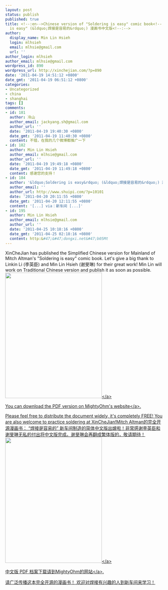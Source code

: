 ```yaml
---
layout: post
status: publish
published: true
title: <!--:en-->Chinese version of "Soldering is easy" comic book<!--:--><!--:zh-->"Soldering
  is easy" (&ldquo;焊接是容易的&rdquo;) 漫画书中文版<!--:-->
author:
  display_name: Min Lin Hsieh
  login: mlhsieh
  email: mlhsie@gmail.com
  url: ''
author_login: mlhsieh
author_email: mlhsie@gmail.com
wordpress_id: 890
wordpress_url: http://xinchejian.com/?p=890
date: '2011-04-19 14:51:12 +0800'
date_gmt: '2011-04-19 06:51:12 +0800'
categories:
- Uncategorized
- china
- shanghai
tags: []
comments:
- id: 181
  author: 冷山
  author_email: jackyang.sh@gmail.com
  author_url: ''
  date: '2011-04-19 19:40:30 +0800'
  date_gmt: '2011-04-19 11:40:30 +0800'
  content: 不错，在我的几个微博都推广一下
- id: 182
  author: Min Lin Hsieh
  author_email: mlhsie@gmail.com
  author_url: ''
  date: '2011-04-19 19:49:18 +0800'
  date_gmt: '2011-04-19 11:49:18 +0800'
  content: 感谢您的支持！
- id: 184
  author: '&ldquo;Soldering is easy&rdquo; (&ldquo;焊接是容易的&rdquo;) 漫画书中文版 &#8211; 【水皮资料网】'
  author_email: ''
  author_url: http://www.shuipi.com/?p=10101
  date: '2011-04-20 20:11:55 +0800'
  date_gmt: '2011-04-20 12:11:55 +0800'
  content: '[...] via：新车间 [...]'
- id: 195
  author: Min Lin Hsieh
  author_email: mlhsie@gmail.com
  author_url: ''
  date: '2011-04-25 10:18:16 +0800'
  date_gmt: '2011-04-25 02:18:16 +0800'
  content: http:&#47;&#47;dongxi.net&#47;b05Mt
---
```

<p><!--:en-->XinCheJian has published the Simplified Chinese version for Mainland of Mitch Altman's "Soldering is easy" comic book. Let's give a big thank to Linkin Li (李英臣) and Min Lin Hsieh (谢旻琳) for their great work! Min Lin will work on Traditional Chinese version and publish it as soon as possible.<br />
<a href="http:&#47;&#47;mightyohm.com&#47;files&#47;soldercomic&#47;translations&#47;FullSolderComicChinese.pdf"><img class="alignnone size-large wp-image-891" title="Simplified Chinese version of "Soldering is easy"" src="http:&#47;&#47;xinchejian.com&#47;wp-content&#47;uploads&#47;2011&#47;04&#47;Cover-309x400.jpg" alt="" width="309" height="400" &#47;><&#47;a></p>
<p>You can download the PDF version on <a href="http:&#47;&#47;mightyohm.com&#47;blog&#47;2011&#47;04&#47;soldering-is-easy-comic-book&#47;">MightyOhm's website<&#47;a>.</p>
<p>Please feel free to distribute the document widely, it's completely FREE! You are also welcome to practice soldering at XinCheJian!<!--:--><!--:zh-->Mitch Altman的完全开源漫画书： &ldquo;焊接是容易的&rdquo; 新车间制造的简体中文版出爐啦！非常感谢李英臣和谢旻琳无私的付出将中文版完成。谢旻琳会再翻成繁体版的，敬请期待！<br />
<a href="http:&#47;&#47;mightyohm.com&#47;files&#47;soldercomic&#47;translations&#47;FullSolderComicChinese.pdf"><img class="alignnone size-large wp-image-891" title="Simplified Chinese version of "Soldering is easy"" src="http:&#47;&#47;xinchejian.com&#47;wp-content&#47;uploads&#47;2011&#47;04&#47;Cover-309x400.jpg" alt="" width="309" height="400" &#47;><&#47;a></p>
<p>中文版 PDF 档案下载请到<a href="http:&#47;&#47;mightyohm.com&#47;blog&#47;2011&#47;04&#47;soldering-is-easy-comic-book&#47;">MightyOhm的网站<&#47;a>.</p>
<p>请广泛传播这本完全开源的漫画书！ 欢迎对焊接有兴趣的人到新车间来学习！<!--:--></p>
